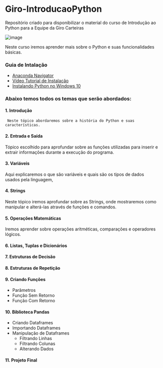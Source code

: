 # Giro-IntroducaoPython
Repositório criado para disponibilizar o material do curso de Introdução ao Python para a Equipe da Giro Carteiras

![image](https://user-images.githubusercontent.com/58883121/120391299-2fd9fc80-c305-11eb-82e3-8966015c07e0.png)

Neste curso iremos aprender mais sobre o Python e suas funcionalidades básicas.

### Guia de Intalação
   * [Anaconda Navigator](https://www.anaconda.com/products/individual)
   * [Vídeo Tutorial de Instalação](https://www.youtube.com/watch?v=BP4D-yaxw6E&ab_channel=FabioRuicci)
   * [Instalando Python no Windows 10](https://www.youtube.com/watch?v=pDBnCDuL-dc)

### Abaixo temos todos os temas que serão abordados:
#### 1. Introdução
     Neste tópico abordaremos sobre a história do Python e suas características.
#### 2. Entrada e Saída
  Tópico escolhido para aprofundar sobre as funções utilizadas para inserir e extrair informações durante a execução do programa.
#### 3. Variáveis
  Aqui explicaremos o que são variáveis e quais são os tipos de dados usados pela linguagem,
#### 4. Strings
  Neste tópico iremos aprofundar sobre as Strings, onde mostraremos como manipular e alterá-las através de funções e comandos.
#### 5. Operações Matemáticas
  Iremos aprender sobre operações aritméticas, comparações e operadores lógicos.
#### 6. Listas, Tuplas e Dicionários
#### 7. Estruturas de Decisão
#### 8. Estruturas de Repetição
#### 9. Criando Funções
   * Parâmetros
   * Função Sem Retorno
   * Função Com Retorno
   
#### 10. Biblioteca Pandas
   * Criando Dataframes
   * Importando Dataframes
   * Manipulação de Dataframes
        * Filtrando Linhas
        * Filtrando Colunas
        * Alterando Dados
        
#### 11. Projeto Final
